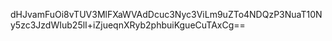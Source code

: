 dHJvamFuOi8vTUV3MlFXaWVAdDcuc3Nyc3ViLm9uZTo4NDQzP3NuaT10Ny5zc3JzdWIub25lI+iZjueqnXRyb2phbuiKgueCuTAxCg==